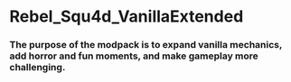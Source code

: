 # Rebel_Squ4d_VanillaExtended
 ### The purpose of the modpack is to expand vanilla mechanics, add horror and fun moments, and make gameplay more challenging.